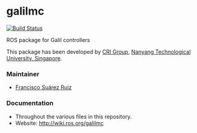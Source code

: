 # galilmc
[![Build Status](https://travis-ci.org/crigroup/galilmc.svg?branch=master)](https://travis-ci.org/crigroup/galilmc)

ROS package for Galil controllers

This package has been developed by [CRI Group](http://www.ntu.edu.sg/home/cuong/),
[Nanyang Technological University, Singapore](http://www.ntu.edu.sg).

### Maintainer
* [Francisco Suárez Ruiz](http://fsuarez6.github.io)

### Documentation
* Throughout the various files in this repository.
* Website: http://wiki.ros.org/galilmc
